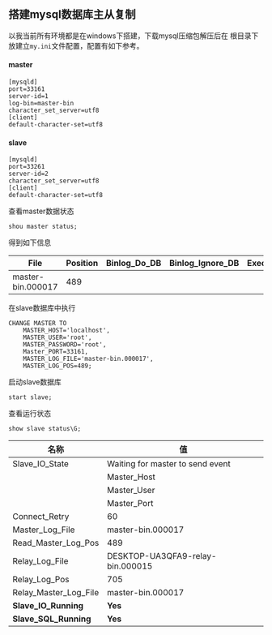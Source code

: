 ## 搭建mysql数据库主从复制
以我当前所有环境都是在windows下搭建，下载mysql压缩包解压后在
根目录下放建立`my.ini`文件配置，配置有如下参考。
#### master
```
[mysqld]
port=33161
server-id=1
log-bin=master-bin
character_set_server=utf8
[client]
default-character-set=utf8
```
#### slave
```
[mysqld]
port=33261
server-id=2
character_set_server=utf8
[client]
default-character-set=utf8
```
查看master数据状态
```
shou master status;
```
得到如下信息

|File |Position|Binlog_Do_DB|Binlog_Ignore_DB|Executed_Gtid_Set
|- | - | - | - | -
|master-bin.000017  | 489 

在slave数据库中执行
```
CHANGE MASTER TO
    MASTER_HOST='localhost',
    MASTER_USER='root',
    MASTER_PASSWORD='root',
    Master_PORT=33161,
    MASTER_LOG_FILE='master-bin.000017',
    MASTER_LOG_POS=489;
```
启动slave数据库
```
start slave;
```
查看运行状态
```
show slave status\G;
```
|名称 | 值
|- | -
|Slave_IO_State| Waiting for master to send event
                  |Master_Host| 127.0.0.1
                  |Master_User| root
                  |Master_Port| 33161
                Connect_Retry| 60
              Master_Log_File| master-bin.000017
          Read_Master_Log_Pos| 489
               Relay_Log_File| DESKTOP-UA3QFA9-relay-bin.000015
                Relay_Log_Pos| 705
        Relay_Master_Log_File| master-bin.000017
             **Slave_IO_Running**| **Yes**
            **Slave_SQL_Running**| **Yes**
             


